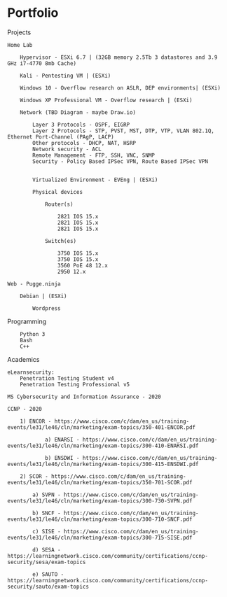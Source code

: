 # Portfolio

Projects
    
    Home Lab    
        
        Hypervisor - ESXi 6.7 | (32GB memory 2.5Tb 3 datastores and 3.9 GHz i7-4770 8mb Cache)
        
        Kali - Pentesting VM | (ESXi)
        
        Windows 10 - Overflow research on ASLR, DEP environments| (ESXi)

        Windows XP Professional VM - Overflow research | (ESXi) 

        Network (TBD Diagram - maybe Draw.io)
        
            Layer 3 Protocols - OSPF, EIGRP 
            Layer 2 Protocols - STP, PVST, MST, DTP, VTP, VLAN 802.1Q, Ethernet Port-Channel (PAgP, LACP)
            Other protocols - DHCP, NAT, HSRP
            Network security - ACL
            Remote Management - FTP, SSH, VNC, SNMP
            Security - Policy Based IPSec VPN, Route Based IPSec VPN


            Virtualized Environment - EVEng | (ESXi)
        
            Physical devices
                
                Router(s)
                
                    2821 IOS 15.x
                    2821 IOS 15.x
                    2821 IOS 15.x
                
                Switch(es)
                
                    3750 IOS 15.x
                    3750 IOS 15.x
                    3560 PoE 48 12.x
                    2950 12.x

    Web - Pugge.ninja

        Debian | (ESXi)
            
            Wordpress

Programming

        Python 3
        Bash
        C++

Academics

    eLearnsecurity:
        Penetration Testing Student v4
        Penetration Testing Professional v5
    
    MS Cybersecurity and Information Assurance - 2020

    CCNP - 2020
            
        1) ENCOR - https://www.cisco.com/c/dam/en_us/training-events/le31/le46/cln/marketing/exam-topics/350-401-ENCOR.pdf
            
                a) ENARSI - https://www.cisco.com/c/dam/en_us/training-events/le31/le46/cln/marketing/exam-topics/300-410-ENARSI.pdf
            
                b) ENSDWI - https://www.cisco.com/c/dam/en_us/training-events/le31/le46/cln/marketing/exam-topics/300-415-ENSDWI.pdf
            
        2) SCOR - https://www.cisco.com/c/dam/en_us/training-events/le31/le46/cln/marketing/exam-topics/350-701-SCOR.pdf

            a) SVPN - https://www.cisco.com/c/dam/en_us/training-events/le31/le46/cln/marketing/exam-topics/300-730-SVPN.pdf
                
            b) SNCF - https://www.cisco.com/c/dam/en_us/training-events/le31/le46/cln/marketing/exam-topics/300-710-SNCF.pdf
                
            c) SISE - https://www.cisco.com/c/dam/en_us/training-events/le31/le46/cln/marketing/exam-topics/300-715-SISE.pdf
                
            d) SESA - https://learningnetwork.cisco.com/community/certifications/ccnp-security/sesa/exam-topics
                
            e) SAUTO - https://learningnetwork.cisco.com/community/certifications/ccnp-security/sauto/exam-topics
